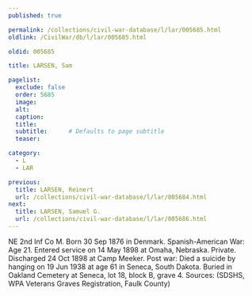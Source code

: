 ```yaml
---
published: true

permalink: /collections/civil-war-database/l/lar/005685.html
oldlink: /CivilWar/db/l/lar/005685.html

oldid: 005685

title: LARSEN, Sam

pagelist:
  exclude: false
  order: 5685
  image: 
  alt:
  caption:
  title:
  subtitle:      # Defaults to page subtitle
  teaser:

category: 
  - L 
  - LAR

previous:
  title: LARSEN, Reinert
  url: /collections/civil-war-database/l/lar/005684.html  
next:
  title: LARSEN, Samuel G.
  url: /collections/civil-war-database/l/lar/005686.html   
---
```

NE 2nd Inf Co M. Born 30 Sep 1876 in Denmark. Spanish-American War: Age 21. Entered service on 14 May 1898 at Omaha, Nebraska. Private. Discharged 24 Oct 1898 at Camp Meeker. Post war: Died a suicide by hanging on 19 Jun 1938 at age 61 in Seneca, South Dakota. Buried in Oakland Cemetery at Seneca, lot 18, block B, grave 4. Sources: (SDSHS, WPA Veterans Graves Registration, Faulk County)